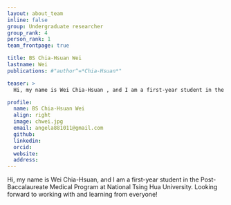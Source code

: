 ```yaml
---
layout: about_team
inline: false
group: Undergraduate researcher
group_rank: 4
person_rank: 1
team_frontpage: true

title: BS Chia-Hsuan Wei
lastname: Wei
publications: #"author^=*Chia-Hsuan*"

teaser: >
  Hi, my name is Wei Chia-Hsuan , and I am a first-year student in the Post-Baccalaureate Medical Program at National Tsing Hua University. Looking forward to working with and learning from everyone!

profile:
  name: BS Chia-Hsuan Wei
  align: right
  image: chwei.jpg
  email: angela881011@gmail.com
  github:
  linkedin:
  orcid:
  website:
  address:
---
```


Hi, my name is Wei Chia-Hsuan, and I am a first-year student in the Post-Baccalaureate Medical Program at National Tsing Hua University. Looking forward to working with and learning from everyone!
